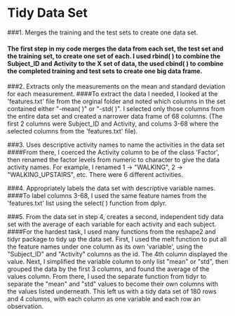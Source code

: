 # Tidy Data Set

###1. Merges the training and the test sets to create one data set.
#### The first step in my code merges the data from each set, the test set and the training set, to create one set of each. I used rbind( ) to combine the Subject_ID and Activity to the X set of data, the used cbind( ) to combine the completed training and test sets to create one big data frame.

###2. Extracts only the measurements on the mean and standard deviation for each measurement. 
####To extract the data I needed, I looked at the 'features.txt' file from the orginal folder and noted which columns in the set contained either "-mean( )" or "-std( )". I selected only those columns from the entire data set and created a narrower data frame of 68 columns. (The first 2 columns were Subject_ID and Activity, and colums 3-68 where the selected columns from the 'features.txt' file). 

###3. Uses descriptive activity names to name the activities in the data set
####From there, I coerced the Activity column to be of the class 'Factor', then renamed the factor levels from numeric to character to give the data activity names. For example, I renamed 1 -> "WALKING", 2 -> "WALKING_UPSTAIRS", etc. There were 6 different activities.

###4. Appropriately labels the data set with descriptive variable names. 
####To label columns 3-68, I used the same feature names from the 'features.txt' list using the select( ) function from dplyr.

###5. From the data set in step 4, creates a second, independent tidy data set with the average of each variable for each activity and each subject.
####For the hardest task, I used many functions from the reshape2 and tidyr package to tidy up the data set. First, I used the melt function to put all the feature names under one column as its own 'variable', using the "Subject_ID" and "Activity" columns as the id. The 4th column displayed the value. Next, I simplified the variable column to only list "mean" or "std", then grouped the data by the first 3 columns, and found the average of the values column. From there, I used the separate function from tidyr to separate the "mean" and "std" values to become their own columns with the values listed underneath. This left us with a tidy data set of 180 rows and 4 columns, with each column as one variable and each row an observation.
